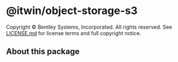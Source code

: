 # @itwin/object-storage-s3

Copyright © Bentley Systems, Incorporated. All rights reserved. See [LICENSE.md](./LICENSE.md) for license terms and full copyright notice.

## About this package